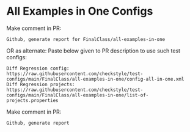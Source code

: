 # All Examples in One Configs
Make comment in PR:
```
Github, generate report for FinalClass/all-examples-in-one
```
OR as alternate:
Paste below given to PR description to use such test configs:
```
Diff Regression config: https://raw.githubusercontent.com/checkstyle/test-configs/main/FinalClass/all-examples-in-one/config-all-in-one.xml
Diff Regression projects: https://raw.githubusercontent.com/checkstyle/test-configs/main/FinalClass/all-examples-in-one/list-of-projects.properties
```
Make comment in PR:
```
Github, generate report
```
